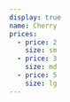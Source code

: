 ```yaml
---
display: true
name: Cherry
prices:
  - price: 2
    size: sm
  - price: 3
    size: md
  - price: 5
    size: lg
---
```

